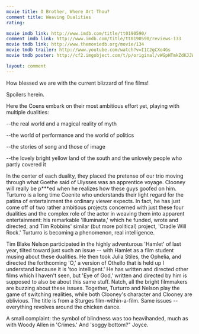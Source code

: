 ```yaml
---
movie title: O Brother, Where Art Thou?
comment title: Weaving Dualities
rating: 

movie imdb link: http://www.imdb.com/title/tt0190590/
comment imdb link: http://www.imdb.com/title/tt0190590/reviews-133
movie tmdb link: http://www.themoviedb.org/movie/134
movie tmdb trailer: http://www.youtube.com/watch?v=I1C2gCXo4Gs
movie tmdb poster: http://cf2.imgobject.com/t/p/original/vWGpHTmkZdKJJWpZ0ngPVHsq68l.jpg

layout: comment
---
```


How blessed we are with the current blizzard of fine films!

Spoilers herein.

Here the Coens embark on their most ambitious effort yet, playing with multiple dualities:

--the real world and a  magical reality of myth

--the world of performance and the world of politics

--the stories of song and those of image

--the lovely bright yellow land of the south and the unlovely people who partly covered it

In the center of each duality, they placed the pretense of our trio moving through what Goethe said of Ulysses was an apprentice voyage. Clooney will really be p***ed when he realizes how these guys goofed on him. Turturro is a long time Coenite who understands their light regard for the patina of entertainment the ordinary viewer expects. In fact, he has just come off of two rather ambitious projects concerned with just these four dualities and the complex role of the actor in weaving them into apparent entertainment: his remarkable 'Illuminata,' which he funded, wrote and directed, and Tim Robbins' similar (but more political) project, 'Cradle Will Rock.' Turturro is becoming a phenomenon, real intelligence.

Tim Blake Nelson participated in the highly adventurous 'Hamlet' of last year, tilted toward just such an issue -- with Hamlet as a film student musing about these dualities. He then took Julia Stiles, the Ophelia, and directed the forthcoming 'O,' a version of Othello that is held up I understand because it is 'too intelligent.' He has written and directed other films which I haven't seen, but 'Eye of God,' written and directed by him is supposed to also be about this same stuff. Natch, all the bright filmmakers are buzzing about these issues. Together, Turturro and Nelson play the game of switching realities, while both Clooney's character and Clooney are oblivious. The title is from a Sturges film-within-a-film. Same issues -- everything revolves around the chicken dance.

A small complaint: the symbol of blindness was too heavihanded, much as with Woody Allen in 'Crimes.' And 'soggy bottom?" Joyce.